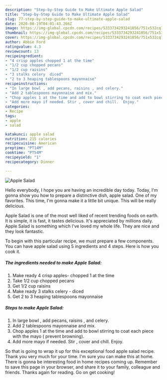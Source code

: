 ```yaml
---
description: "Step-by-Step Guide to Make Ultimate Apple Salad"
title: "Step-by-Step Guide to Make Ultimate Apple Salad"
slug: 77-step-by-step-guide-to-make-ultimate-apple-salad
date: 2020-08-19T04:01:43.266Z
image: https://img-global.cpcdn.com/recipes/5333734293241856/751x532cq70/apple-salad-recipe-main-photo.jpg
thumbnail: https://img-global.cpcdn.com/recipes/5333734293241856/751x532cq70/apple-salad-recipe-main-photo.jpg
cover: https://img-global.cpcdn.com/recipes/5333734293241856/751x532cq70/apple-salad-recipe-main-photo.jpg
author: Abbie Ford
ratingvalue: 4.3
reviewcount: 13
recipeingredient:
- "4 crisp apples chopped 1 at the time"
- "1/2 cup chopped pecans"
- "1/2 cup raisins"
- "3 stalks celery  diced"
- "2 to 3 heaping tablespoons mayonnaise"
recipeinstructions:
- "In large bowl , add pecans, raisins , and celery."
- "Add 2 tablespoons mayonnaise and mix."
- "Chop apples 1 at the time and add to bowl stirring to coat each piece with the mayo ( prevent browning)."
- "Add more mayo if needed. Stir , cover and chill.  Enjoy."
categories:
- Recipe
tags:
- apple
- salad

katakunci: apple salad 
nutrition: 215 calories
recipecuisine: American
preptime: "PT14M"
cooktime: "PT54M"
recipeyield: "1"
recipecategory: Dinner

---
```



![Apple Salad](https://img-global.cpcdn.com/recipes/5333734293241856/751x532cq70/apple-salad-recipe-main-photo.jpg)

Hello everybody, I hope you are having an incredible day today. Today, I'm gonna show you how to prepare a distinctive dish, apple salad. One of my favorites. This time, I'm gonna make it a little bit unique. This will be really delicious.



Apple Salad is one of the most well liked of recent trending foods on earth. It is simple, it is fast, it tastes delicious. It's appreciated by millions daily. Apple Salad is something which I've loved my whole life. They are nice and they look fantastic.


To begin with this particular recipe, we must prepare a few components. You can have apple salad using 5 ingredients and 4 steps. Here is how you cook it.

##### The ingredients needed to make Apple Salad:

1. Make ready 4 crisp apples- chopped 1 at the time
1. Take 1/2 cup chopped pecans
1. Get 1/2 cup raisins
1. Make ready 3 stalks celery - diced
1. Get 2 to 3 heaping tablespoons mayonnaise




##### Steps to make Apple Salad:

1. In large bowl , add pecans, raisins , and celery.
1. Add 2 tablespoons mayonnaise and mix.
1. Chop apples 1 at the time and add to bowl stirring to coat each piece with the mayo ( prevent browning).
1. Add more mayo if needed. Stir , cover and chill.  Enjoy.




So that is going to wrap it up for this exceptional food apple salad recipe. Thank you very much for your time. I'm sure you can make this at home. There is gonna be interesting food in home recipes coming up. Remember to save this page in your browser, and share it to your family, colleague and friends. Thanks again for reading. Go on get cooking!
